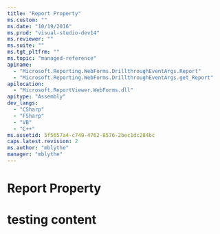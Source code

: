```yaml
---
title: "Report Property"
ms.custom: ""
ms.date: "10/19/2016"
ms.prod: "visual-studio-dev14"
ms.reviewer: ""
ms.suite: ""
ms.tgt_pltfrm: ""
ms.topic: "managed-reference"
apiname: 
  - "Microsoft.Reporting.WebForms.DrillthroughEventArgs.Report"
  - "Microsoft.Reporting.WebForms.DrillthroughEventArgs.get_Report"
apilocation: 
  - "Microsoft.ReportViewer.WebForms.dll"
apitype: "Assembly"
dev_langs: 
  - "CSharp"
  - "FSharp"
  - "VB"
  - "C++"
ms.assetid: 5f5657a4-c749-4762-8576-2bec1dc284bc
caps.latest.revision: 2
ms.author: "mblythe"
manager: "mblythe"
---
```

# Report Property
# testing content